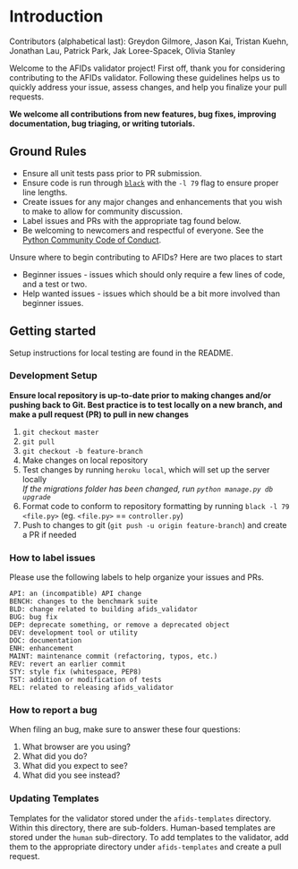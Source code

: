 # Introduction

Contributors (alphabetical last):  Greydon Gilmore, Jason Kai, Tristan Kuehn, Jonathan Lau, Patrick Park, Jak Loree-Spacek, Olivia Stanley

Welcome to the AFIDs validator project!
First off, thank you for considering contributing to the AFIDs validator. Following these guidelines helps us to quickly address your issue, assess changes, and help you finalize your pull requests.

**We welcome all contributions from new features, bug fixes, improving documentation, bug triaging, or writing tutorials.**

## Ground Rules

- Ensure all unit tests pass prior to PR submission.
- Ensure code is run through [`black`](https://black.readthedocs.io/en/stable/) with the `-l 79` flag to ensure proper line lengths.
- Create issues for any major changes and enhancements that you wish to make to allow for community discussion.
- Label issues and PRs with the appropriate tag found below.
- Be welcoming to newcomers and respectful of everyone. See the [Python Community Code of Conduct](https://www.python.org/psf/conduct/).



Unsure where to begin contributing to AFIDs? Here are two places to start
- Beginner issues - issues which should only require a few lines of code, and a test or two.
- Help wanted issues - issues which should be a bit more involved than beginner issues.

## Getting started
Setup instructions for local testing are found in the README. 

### Development Setup
**Ensure local repository is up-to-date prior to making changes and/or pushing back to Git. Best practice is to test locally on a new branch, and make a pull request (PR) to pull in new changes**
1. `git checkout master`
2. `git pull`
3. `git checkout -b feature-branch`
4. Make changes on local repository
5. Test changes by running `heroku local`, which will set up the server locally \
_If the migrations folder has been changed, run `python manage.py db upgrade`_
6. Format code to conform to repository formatting by running `black -l 79 <file.py>` (eg. `<file.py>` == `controller.py`)
7. Push to changes to git (`git push -u origin feature-branch`) and create a PR if needed

### How to label issues
Please use the following labels to help organize your issues and PRs.

```
API: an (incompatible) API change
BENCH: changes to the benchmark suite
BLD: change related to building afids_validator
BUG: bug fix
DEP: deprecate something, or remove a deprecated object
DEV: development tool or utility
DOC: documentation
ENH: enhancement
MAINT: maintenance commit (refactoring, typos, etc.)
REV: revert an earlier commit
STY: style fix (whitespace, PEP8)
TST: addition or modification of tests
REL: related to releasing afids_validator
```

### How to report a bug
When filing an bug, make sure to answer these four questions:

1. What browser are you using?
2. What did you do?
3. What did you expect to see?
4. What did you see instead?

### Updating Templates
Templates for the validator stored under the `afids-templates` directory. Within this directory, there are sub-folders. Human-based templates are stored under the `human` sub-directory. To add templates to the validator, add them to the appropriate directory under `afids-templates` and create a pull request.
